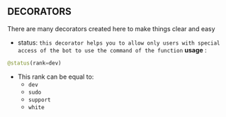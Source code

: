 ## DECORATORS
There are many decorators created here to make things clear and easy

+ status: ```this decorator helps you to allow only users with special access of the bot to use the command of the function```
**usage** :
```python
@status(rank=dev)
```
- This rank can be equal to:
    - ```dev```
    - ```sudo```
    - ```support```
    - ```white```

